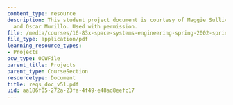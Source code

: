 ```yaml
---
content_type: resource
description: This student project document is courtesy of Maggie Sullivan, Leah Soffer,
  and Oscar Murillo. Used with permission.
file: /media/courses/16-83x-space-systems-engineering-spring-2002-spring-2003/aa186f05272a23fa4f49e48ad8eefc17_reqs_doc_v51.pdf
file_type: application/pdf
learning_resource_types:
- Projects
ocw_type: OCWFile
parent_title: Projects
parent_type: CourseSection
resourcetype: Document
title: reqs_doc_v51.pdf
uid: aa186f05-272a-23fa-4f49-e48ad8eefc17
---
```

